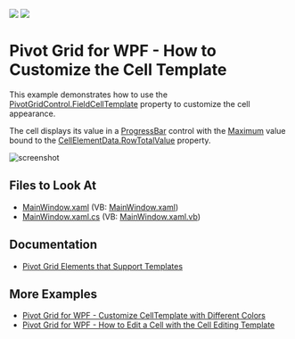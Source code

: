 <!-- default badges list -->
[![](https://img.shields.io/badge/Open_in_DevExpress_Support_Center-FF7200?style=flat-square&logo=DevExpress&logoColor=white)](https://supportcenter.devexpress.com/ticket/details/E2138)
[![](https://img.shields.io/badge/📖_How_to_use_DevExpress_Examples-e9f6fc?style=flat-square)](https://docs.devexpress.com/GeneralInformation/403183)
<!-- default badges end -->
# 	Pivot Grid for WPF - How to Customize the Cell Template

This example demonstrates how to use the [PivotGridControl.FieldCellTemplate](https://docs.devexpress.com/WPF/DevExpress.Xpf.PivotGrid.PivotGridControl.FieldCellTemplate) property to customize the cell appearance.

The cell displays its value in a [ProgressBar](https://docs.microsoft.com/en-us/dotnet/api/system.windows.controls.progressbar) control with the [Maximum](https://docs.microsoft.com/en-us/dotnet/api/system.windows.controls.primitives.rangebase.maximum) value bound to the [CellElementData.RowTotalValue](https://docs.devexpress.com/WPF/DevExpress.Xpf.PivotGrid.CellElementData.RowTotalValue) property.

![screenshot](/images/screenshot.png)

## Files to Look At
- [MainWindow.xaml](./CS/HowToCustomizeCellTemplate/MainWindow.xaml) (VB: [MainWindow.xaml](./VB/HowToCustomizeCellTemplate/MainWindow.xaml))
- [MainWindow.xaml.cs](./CS/HowToCustomizeCellTemplate/MainWindow.xaml.cs) (VB: [MainWindow.xaml.vb](./VB/HowToCustomizeCellTemplate/MainWindow.xaml.vb))

## Documentation

- [Pivot Grid Elements that Support Templates](https://docs.devexpress.com/WPF/8400)

## More Examples

- [Pivot Grid for WPF - Customize CellTemplate with Different Colors](https://github.com/DevExpress-Examples/pivot-grid-for-wpf-customize-cell-template)
- [Pivot Grid for WPF - How to Edit a Cell with the Cell Editing Template](https://github.com/DevExpress-Examples/how-to-define-a-custom-cell-template-that-allows-performing-data-editing-t410760/tree/pollyndos-patch-1)

